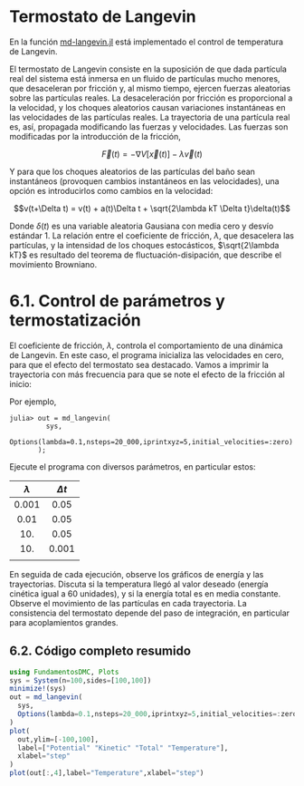 
# Termostato de Langevin

En la función [md-langevin.jl](https://github.com/m3g/FundamentosDMC.jl/blob/master/src/md-langevin.jl) está implementado el control de temperatura
de Langevin.

El termostato de Langevin consiste en la suposición de que dada
partícula real del sistema está inmersa en un fluido de partículas mucho
menores, que desaceleran por fricción y, al mismo tiempo,
ejercen fuerzas aleatorias sobre las partículas reales. La
desaceleración por fricción es proporcional a la velocidad, y los
choques aleatorios causan variaciones instantáneas en las velocidades de
las partículas reales. La trayectoria de una partícula real es, así,
propagada modificando las fuerzas y velocidades. Las fuerzas son
modificadas por la introducción de la fricción,

$$\vec{F}(t) = -\nabla V[\vec{x}(t)] - \lambda \vec{v}(t)$$

Y para que los choques aleatorios de las partículas del baño sean
instantáneos (provoquen cambios instantáneos en las velocidades), una
opción es introducirlos como cambios en la velocidad:

$$v(t+\Delta t) = v(t) + a(t)\Delta t + \sqrt{2\lambda kT \Delta t}\delta(t)$$

Donde $\delta(t)$ es una variable aleatoria Gausiana con media cero y
desvío estándar 1. La relación entre el coeficiente de fricción, $\lambda$,
que desacelera las partículas, y la intensidad de los choques
estocásticos, $\sqrt{2\lambda kT}$ es resultado del teorema de
fluctuación-disipación, que describe el movimiento Browniano.

# 6.1. Control de parámetros y termostatización

El coeficiente de fricción, $\lambda$, controla el comportamiento de una dinámica de Langevin. En este caso, el programa inicializa las velocidades en cero, para que el efecto del termostato sea destacado. Vamos a imprimir la trayectoria con más frecuencia para que se note el efecto de la fricción al inicio:

Por ejemplo,
```julia-repl
julia> out = md_langevin(
         sys,
         Options(lambda=0.1,nsteps=20_000,iprintxyz=5,initial_velocities=:zero)
       );

```
Ejecute el programa con diversos parámetros, en particular estos:

| $\lambda$ | $\Delta t$ | 
|:---------:|:----------:|  
| 0.001 |  0.05 |
| 0.01  |  0.05 |
| 10.   |  0.05 |
| 10.   |  0.001|
|       |       |

En seguida de cada ejecución, observe los gráficos de energía y las
trayectorias. Discuta si la temperatura llegó al valor deseado (energía
cinética igual a 60 unidades), y si la energía total es en media
constante. Observe el movimiento de las partículas en cada trayectoria. 
La consistencia del termostato depende del paso de integración, en
particular para acoplamientos grandes.  

## 6.2. Código completo resumido

```julia
using FundamentosDMC, Plots
sys = System(n=100,sides=[100,100])
minimize!(sys)
out = md_langevin(
  sys,
  Options(lambda=0.1,nsteps=20_000,iprintxyz=5,initial_velocities=:zero)
)
plot(
  out,ylim=[-100,100],
  label=["Potential" "Kinetic" "Total" "Temperature"],
  xlabel="step"
)
plot(out[:,4],label="Temperature",xlabel="step")
```
